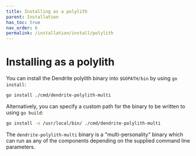 ```yaml
---
title: Installing as a polylith
parent: Installation
has_toc: true
nav_order: 6
permalink: /installation/install/polylith
---
```


# Installing as a polylith

You can install the Dendrite polylith binary into `$GOPATH/bin` by using `go install`:

```sh
go install ./cmd/dendrite-polylith-multi
```

Alternatively, you can specify a custom path for the binary to be written to using `go build`:

```sh
go install -o /usr/local/bin/ ./cmd/dendrite-polylith-multi
```

The `dendrite-polylith-multi` binary is a "multi-personality" binary which can run as
any of the components depending on the supplied command line parameters.
